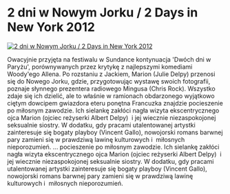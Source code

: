 2 dni w Nowym Jorku / 2 Days in New York 2012 
=============
[![2 dni w Nowym Jorku / 2 Days in New York 2012 ](http://vidos.pl/images/player.gif)](http://vidos.pl/2-dni-w-nowym-jorku-2-days-in-new-york-2012)

 Owacyjnie przyjęta na festiwalu w Sundance kontynuacja 'Dwóch dni w Paryżu', porównywanych przez krytykę z najlepszymi komediami Woody'ego Allena. Po rozstaniu z Jackiem, Marion (Julie Delpy) przenosi się do Nowego Jorku, gdzie, przygotowując wystawę swoich fotografii, poznaje słynnego prezentera radiowego Mingusa (Chris Rock). Wszystko zdaje się ich dzielić, ale to właśnie w ramionach obdarzonego wyjątkowo ciętym dowcipem gwiazdora eteru ponętna Francuzka znajdzie pocieszenie po miłosnym zawodzie. Ich sielankę zakłóci nagła wizyta ekscentrycznego ojca Marion (ojciec reżyserki Albert Delpy)  i jej wiecznie niezaspokojonej seksualnie siostry. W dodatku, gdy pracami utalentowanej artystki zainteresuje się bogaty playboy (Vincent Gallo), nowojorski romans barwnej pary zamieni się w prawdziwą lawinę kulturowych i  miłosnych nieporozumień.  ... pocieszenie po miłosnym zawodzie. Ich sielankę zakłóci nagła wizyta ekscentrycznego ojca Marion (ojciec reżyserki Albert Delpy)  i jej wiecznie niezaspokojonej seksualnie siostry. W dodatku, gdy pracami utalentowanej artystki zainteresuje się bogaty playboy (Vincent Gallo), nowojorski romans barwnej pary zamieni się w prawdziwą lawinę kulturowych i  miłosnych nieporozumień.
